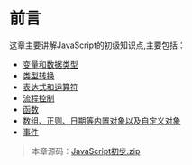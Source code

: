 # 前言

这章主要讲解JavaScript的初级知识点,主要包括：

* [变量和数据类型](01.md)
* [类型转换](02.md)
* [表达式和运算符](03.md)
* [流程控制](04.md)
* [函数](05.md)
* [数组、正则、日期等内置对象以及自定义对象](06.md)
* [事件](16.md)

> 本章源码：[JavaScript初步.zip](../assets/JavaScript初步.zip)